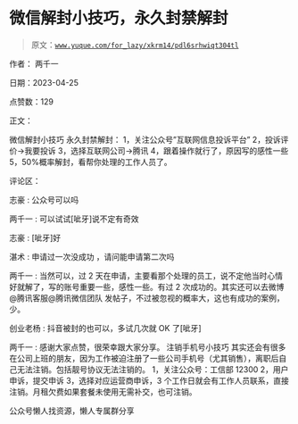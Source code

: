 # 微信解封小技巧，永久封禁解封

> 原文：[`www.yuque.com/for_lazy/xkrm14/pdl6srhwiqt304tl`](https://www.yuque.com/for_lazy/xkrm14/pdl6srhwiqt304tl)



作者： 两千一



日期：2023-04-25



点赞数：129



正文：



微信解封小技巧 永久封禁解封： 1，关注公众号”互联网信息投诉平台” 2，投诉评价→我要投诉 3，选择互联网公司→腾讯 4，跟着操作就行了，原因写的感性一些 5，50%概率解封，看帮你处理的工作人员了。



评论区：



志豪 : 公众号可以吗



两千一 : 可以试试[呲牙]说不定有奇效



志豪 : [呲牙]好



湛术 : 申请过一次没成功 ，请问能申请第二次吗



两千一 : 当然可以，过 2 天在申请，主要看那个处理的员工，说不定他当时心情好就解了，写的账号重要一些，感性一些。有过 2 次成功的。其实还可以去微博@腾讯客服@腾讯微信团队 发帖子，不过被忽视的概率大，这也有成功的案例，少。



创业老杨 : 抖音被封的也可以，多试几次就 OK 了[呲牙]



两千一 : 感谢大家点赞，很荣幸跟大家分享。 注销手机号小技巧 其实还会有很多在公司上班的朋友，因为工作被迫注册了一些公司手机号（尤其销售），离职后自己无法注销。包括靓号协议无法注销的。 1，关注公众号：工信部 12300 2，用户申诉，提交申诉 3，选择对应运营商申诉，3 个工作日就会有工作人员联系，直接注销。月租欠费如果套餐未使用无需补交，也可注销。



公众号懒人找资源，懒人专属群分享

